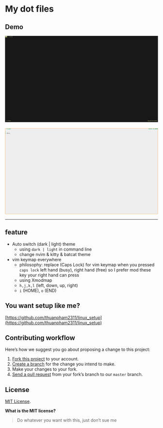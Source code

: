 # My dot files

## Demo

<div>
    <a href="https://raw.githubusercontent.com/thuanpham2311/dotfiles/master/img/dotfiles.gif">
    <img src="./img/dotfiles.gif">
    </a>
    &emsp;
    <a href="https://raw.githubusercontent.com/thuanpham2311/dotfiles/master/img/light.gif">
    <img src="./img/light.gif">
    </a>
<div>

---

## feature

- Auto switch (dark | light) theme
  - using `dark | light` in command line
  - change nvim & kitty & batcat theme
- vim keymap everywhere
  - philosophy: replace (Caps Lock) for vim keymap when you pressed `caps lock` left hand (busy), right hand (free) so I prefer mod these key your right hand can press
  - using Xmodmap
  - `h,j,k,l` (left, down, up, right)
  - `i` (HOME), `o` (END)

## You want setup like me?

[https://github.com/thuanpham2311/linux_setup](https://github.com/thuanpham2311/linux_setup)

## Contributing workflow

Here’s how we suggest you go about proposing a change to this project:

1. [Fork this project][fork] to your account.
2. [Create a branch][branch] for the change you intend to make.
3. Make your changes to your fork.
4. [Send a pull request][pr] from your fork’s branch to our `master` branch.

[fork]: https://help.github.com/articles/fork-a-repo/
[branch]: https://help.github.com/articles/creating-and-deleting-branches-within-your-repository
[pr]: https://help.github.com/articles/using-pull-requests/

## License

[MIT License](./LICENSE).

**What is the MIT license?**

> Do whatever you want with this, just don’t sue me
